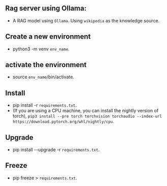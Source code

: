 ## Rag server using Ollama:

- A RAG model using `Ollama`. Using `wikipedia` as the knowledge source.

## Create a new environment
- python3 -m venv `env_name`.

## activate the environment
- source `env_name`/bin/activate.

## Install
- pip install -r `requirements.txt`.
- (If you are using a CPU machine, you can install the nightly version of torch), `pip3 install --pre torch torchvision torchaudio --index-url https://download.pytorch.org/whl/nightly/cpu`.

## Upgrade
- pip install --upgrade -r `requirements.txt`.

## Freeze
- pip freeze > `requirements.txt`.



